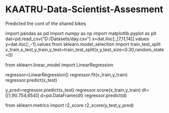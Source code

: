 # KAATRU-Data-Scientist-Assesment
Predicted the cont of the shared bikes

import pandas as pd
import numpy as np
import matplotlib.pyplot as plt
dat=pd.read_csv("D:/Datasets/day.csv")
x=dat.iloc[:,[7,11,14]].values
y=dat.iloc[:,-1].values
from sklearn.model_selection import train_test_split
x_train,x_test,y_train,y_test=train_test_split(x,y,test_size=0.30,random_state=0)

from sklearn.linear_model import LinearRegression

regressor=LinearRegression()
regressor.fit(x_train,y_train)
regressor.predict(x_test)

y_pred=regressor.predict(x_test)
regressor.score(x_train,y_train)
dt=[[1,90.754,654]]
d=pd.DataFrame(dt)
regressor.predict(d)

from sklearn.metrics import r2_score
r2_score(y_test,y_pred)


